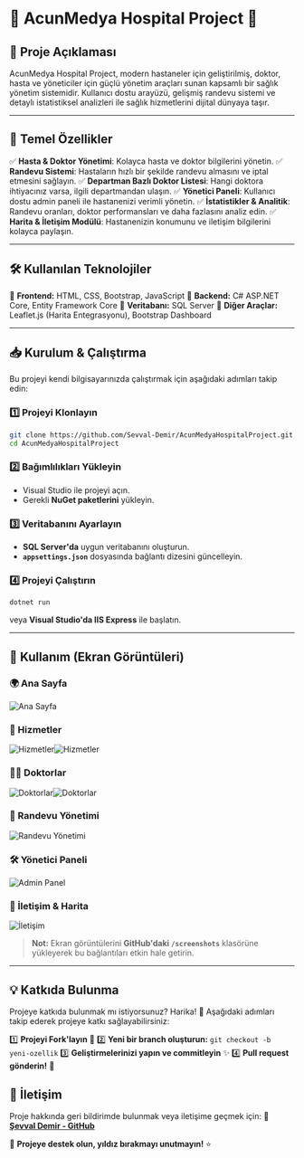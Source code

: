 # 🌟 AcunMedya Hospital Project 🏥

## 📌 Proje Açıklaması
AcunMedya Hospital Project, modern hastaneler için geliştirilmiş, doktor, hasta ve yöneticiler için güçlü yönetim araçları sunan kapsamlı bir sağlık yönetim sistemidir. Kullanıcı dostu arayüzü, gelişmiş randevu sistemi ve detaylı istatistiksel analizleri ile sağlık hizmetlerini dijital dünyaya taşır.

---

## 🚀 Temel Özellikler
✅ **Hasta & Doktor Yönetimi**: Kolayca hasta ve doktor bilgilerini yönetin.
✅ **Randevu Sistemi**: Hastaların hızlı bir şekilde randevu almasını ve iptal etmesini sağlayın.
✅ **Departman Bazlı Doktor Listesi**: Hangi doktora ihtiyacınız varsa, ilgili departmandan ulaşın.
✅ **Yönetici Paneli**: Kullanıcı dostu admin paneli ile hastanenizi verimli yönetin.
✅ **İstatistikler & Analitik**: Randevu oranları, doktor performansları ve daha fazlasını analiz edin.
✅ **Harita & İletişim Modülü**: Hastanenizin konumunu ve iletişim bilgilerini kolayca paylaşın.

---

## 🛠️ Kullanılan Teknolojiler
🔹 **Frontend:** HTML, CSS, Bootstrap, JavaScript
🔹 **Backend:** C# ASP.NET Core, Entity Framework Core
🔹 **Veritabanı:** SQL Server
🔹 **Diğer Araçlar:** Leaflet.js (Harita Entegrasyonu), Bootstrap Dashboard

---

## 📥 Kurulum & Çalıştırma

Bu projeyi kendi bilgisayarınızda çalıştırmak için aşağıdaki adımları takip edin:

### 1️⃣ Projeyi Klonlayın
```sh
git clone https://github.com/Sevval-Demir/AcunMedyaHospitalProject.git
cd AcunMedyaHospitalProject
```

### 2️⃣ Bağımlılıkları Yükleyin
- Visual Studio ile projeyi açın.
- Gerekli **NuGet paketlerini** yükleyin.

### 3️⃣ Veritabanını Ayarlayın
- **SQL Server'da** uygun veritabanını oluşturun.
- **`appsettings.json`** dosyasında bağlantı dizesini güncelleyin.

### 4️⃣ Projeyi Çalıştırın
```sh
dotnet run
```
veya **Visual Studio'da IIS Express** ile başlatın.

---

## 🎨 Kullanım (Ekran Görüntüleri)
### 🌍 Ana Sayfa
![Ana Sayfa](https://github.com/Sevval-Demir/AcunMedyaHospitalProject/blob/main/Screenshot%202025-03-12%20050153.png)

### 🏥 Hizmetler
![Hizmetler](https://github.com/Sevval-Demir/AcunMedyaHospitalProject/blob/main/Screenshot%202025-03-12%20050200.png)![Hizmetler](https://github.com/Sevval-Demir/AcunMedyaHospitalProject/blob/main/Screenshot%202025-03-12%20050208.png)

### 👨‍⚕️ Doktorlar
![Doktorlar](https://github.com/Sevval-Demir/AcunMedyaHospitalProject/blob/main/Screenshot%202025-03-12%20050309.png)![Doktorlar](https://github.com/Sevval-Demir/AcunMedyaHospitalProject/blob/main/Screenshot%202025-03-12%20051518.png)

### 📅 Randevu Yönetimi
![Randevu Yönetimi](https://github.com/Sevval-Demir/AcunMedyaHospitalProject/blob/main/Screenshot%202025-03-12%20050348.png)

### 🛠️ Yönetici Paneli
![Admin Panel](https://github.com/Sevval-Demir/AcunMedyaHospitalProject/blob/main/Screenshot%202025-03-12%20050620.png)

### 📍 İletişim & Harita
![İletişim](https://github.com/Sevval-Demir/AcunMedyaHospitalProject/blob/main/Screenshot%202025-03-12%20051559.png)

> **Not:** Ekran görüntülerini **GitHub'daki `/screenshots`** klasörüne yükleyerek bu bağlantıları etkin hale getirin.

---

## 💡 Katkıda Bulunma
Projeye katkıda bulunmak mı istiyorsunuz? Harika! 🎉 Aşağıdaki adımları takip ederek projeye katkı sağlayabilirsiniz:

1️⃣ **Projeyi Fork'layın** 📌
2️⃣ **Yeni bir branch oluşturun:** `git checkout -b yeni-ozellik`
3️⃣ **Geliştirmelerinizi yapın ve commitleyin** ✨
4️⃣ **Pull request gönderin!** 🚀


## 📧 İletişim
Proje hakkında geri bildirimde bulunmak veya iletişime geçmek için:
🔗 **[Şevval Demir - GitHub](https://github.com/Sevval-Demir)**

🚀 **Projeye destek olun, yıldız bırakmayı unutmayın!** ⭐
